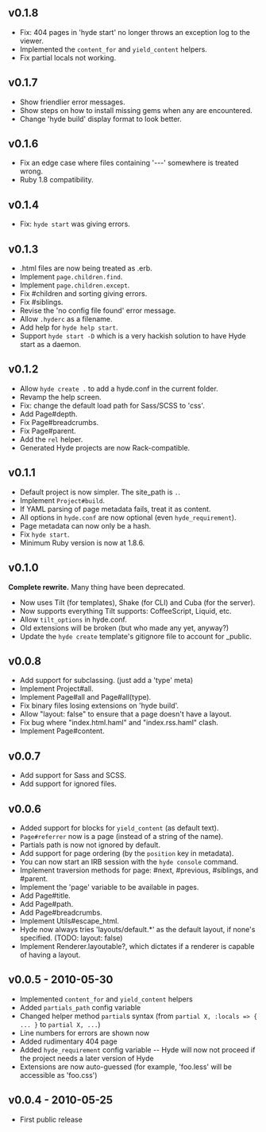 v0.1.8
------

 - Fix: 404 pages in 'hyde start' no longer throws an exception log to the viewer.
 - Implemented the `content_for` and `yield_content` helpers.
 - Fix partial locals not working.

v0.1.7
------

 - Show friendlier error messages.
 - Show steps on how to install missing gems when any are encountered.
 - Change 'hyde build' display format to look better.

v0.1.6
------

 - Fix an edge case where files containing '---' somewhere is treated wrong.
 - Ruby 1.8 compatibility.

v0.1.4
------

 - Fix: `hyde start` was giving errors.

v0.1.3
------

 - .html files are now being treated as .erb.
 - Implement `page.children.find`.
 - Implement `page.children.except`.
 - Fix #children and sorting giving errors.
 - Fix #siblings.
 - Revise the 'no config file found' error message.
 - Allow `.hyderc` as a filename.
 - Add help for `hyde help start`.
 - Support `hyde start -D` which is a very hackish solution to have
   Hyde start as a daemon.

v0.1.2
------

 - Allow `hyde create .` to add a hyde.conf in the current folder.
 - Revamp the help screen.
 - Fix: change the default load path for Sass/SCSS to 'css'.
 - Add Page#depth.
 - Fix Page#breadcrumbs.
 - Fix Page#parent.
 - Add the `rel` helper.
 - Generated Hyde projects are now Rack-compatible.

v0.1.1
------

 - Default project is now simpler. The site_path is `.`.
 - Implement `Project#build`.
 - If YAML parsing of page metadata fails, treat it as content.
 - All options in `hyde.conf` are now optional (even `hyde_requirement`).
 - Page metadata can now only be a hash.
 - Fix `hyde start`.
 - Minimum Ruby version is now at 1.8.6.

v0.1.0
------

**Complete rewrite.** Many thing have been deprecated.

 - Now uses Tilt (for templates), Shake (for CLI) and Cuba (for the server).
 - Now supports everything Tilt supports: CoffeeScript, Liquid, etc.
 - Allow `tilt_options` in hyde.conf.
 - Old extensions will be broken (but who made any yet, anyway?)
 - Update the `hyde create` template's gitignore file to account for _public.

v0.0.8
------

 - Add support for subclassing. (just add a 'type' meta)
 - Implement Project#all.
 - Implement Page#all and Page#all(type).
 - Fix binary files losing extensions on 'hyde build'.
 - Allow "layout: false" to ensure that a page doesn't have a layout.
 - Fix bug where "index.html.haml" and "index.rss.haml" clash.
 - Implement Page#content.

v0.0.7
------

 - Add support for Sass and SCSS.
 - Add support for ignored files.

v0.0.6
------

 - Added support for blocks for `yield_content` (as default text).
 - `Page#referrer` now is a page (instead of a string of the name).
 - Partials path is now not ignored by default.
 - Add support for page ordering (by the `position` key in metadata).
 - You can now start an IRB session with the `hyde console` command.
 - Implement traversion methods for page: #next, #previous, #siblings,
   and #parent.
 - Implement the 'page' variable to be available in pages.
 - Add Page#title.
 - Add Page#path.
 - Add Page#breadcrumbs.
 - Implement Utils#escape_html.
 - Hyde now always tries 'layouts/default.*' as the default layout, if none's
   specified. (TODO: layout: false)
 - Implement Renderer.layoutable?, which dictates if a renderer is capable of
   having a layout.

v0.0.5 - 2010-05-30
-------------------

 - Implemented `content_for` and `yield_content` helpers
 - Added `partials_path` config variable
 - Changed helper method `partial`s syntax (from `partial X, :locals => { ... }` to `partial X, ...`)
 - Line numbers for errors are shown now
 - Added rudimentary 404 page
 - Added `hyde_requirement` config variable -- Hyde will now not proceed if the project needs a later version of Hyde
 - Extensions are now auto-guessed (for example, 'foo.less' will be accessible as 'foo.css')

v0.0.4 - 2010-05-25
-------------------

 - First public release
